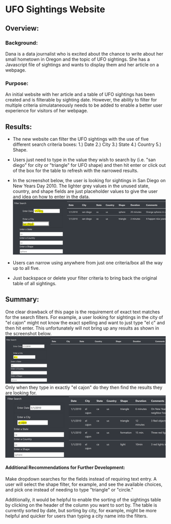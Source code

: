 # UFO Sightings Website

## Overview:
### Background:
Dana is a data journalist who is excited about the chance to write about her small hometown in Oregon and the topic of UFO sightings. She has a Javascript file of sightings and wants to display them and her article on a webpage.

### Purpose:
An initial website with her article and a table of UFO sightings has been created and is filterable by sighting date. However, the ability to filter for multiple criteria simulataneously needs to be added to enable a better user experience for visitors of her webpage.

## Results:
- The new website can filter the UFO sightings with the use of five different search criteria boxes: 1.) Date 2.) City 3.) State 4.) Country 5.) Shape.
- Users just need to type in the value they wish to search by (i.e. "san diego" for city or "triangle" for UFO shape) and then hit enter or click out of the box for the table to refresh with the narrowed results.

- In the screenshot below, the user is looking for sightings in San Diego on New Years Day 2010. The lighter grey values in the unused state, country, and shape fields are just placeholder values to give the user and idea on how to enter in the data.
![Website_filters](https://github.com/bfox87/UFOs/blob/main/Screenshots/Website_filters.PNG)

- Users can narrow using anywhere from just one criteria/box all the way up to all five.
- Just backspace or delete your filter criteria to bring back the original table of all sightings.

## Summary:
One clear drawback of this page is the requirement of exact text matches for the search filters. For example, a user looking for sightings in the city of "el cajon" might not know the exact spelling and want to just type "el c" and then hit enter. This unfortunately will not bring up any results as shown in the screenshot below.
![el_c](https://github.com/bfox87/UFOs/blob/main/Screenshots/el_c.PNG)
Only when they type in exactly "el cajon" do they then find the results they are looking for.
![el_cajon](https://github.com/bfox87/UFOs/blob/main/Screenshots/el_cajon.PNG)

#### Additional Recommendations for Further Development:
Make dropdown searches for the fields instead of requiring text entry. A user will select the shape filter, for example, and see the available choices, and pick one instead of needing to type "triangle" or "circle."  

Additionally, it would be helpful to enable the sorting of the sightings table by clicking on the header of the column you want to sort by. The table is currently sorted by date, but sorting by city, for example, might be more helpful and quicker for users than typing a city name into the filters.